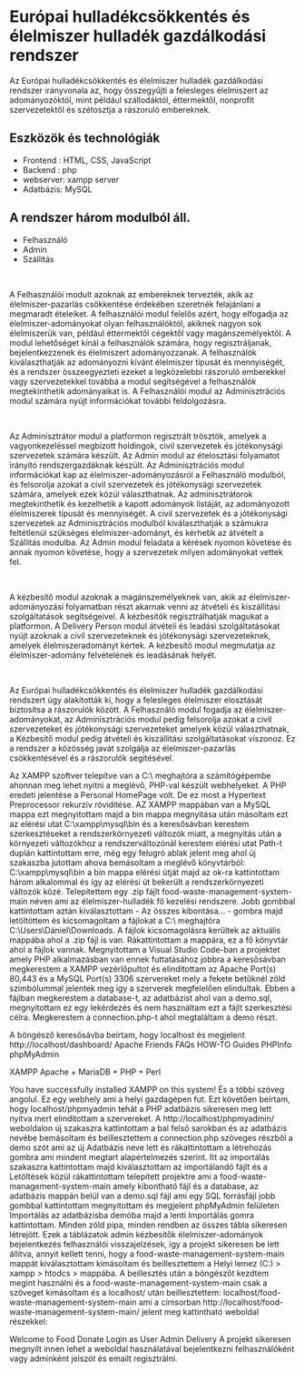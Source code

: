 # Európai hulladékcsökkentés és élelmiszer hulladék gazdálkodási rendszer
<!-- <img src="img/coverimage.jpeg"> -->
<p>  Az Európai hulladékcsökkentés és élelmiszer hulladék gazdálkodási rendszer irányvonala az, hogy összegyűjti a felesleges élelmiszert az adományozóktól, mint például szállodáktól, éttermektől, nonprofit szervezetektől és szétosztja a rászoruló embereknek. </p>
<h2>Eszközök és technológiák</h2> 
<ul>
 <li>Frontend : HTML, CSS,  JavaScript</li>
 <li>Backend  : php</li>
 <li>webserver: xampp server</li>
 <li>Adatbázis: MySQL </li>
</ul>

 <h2>A rendszer három modulból áll. </h2>
    <ul><li>Felhasználó</li>
    <li>Admin</li>
    <li>Szállítás</li></ul>
   <br>
    <p>A Felhasználói modult azoknak az embereknek tervezték, akik az élelmiszer-pazarlás csökkentése érdekében szeretnék felajánlani a  megmaradt ételeiket. A felhasználói modul felelős azért, hogy elfogadja az élelmiszer-adományokat olyan felhasználóktól, akiknek nagyon sok élelmiszerük van, például éttermektől cégektől vagy magánszemélyektől. A modul lehetőséget kínál a felhasználók számára, hogy regisztráljanak, bejelentkezzenek és élelmiszert adományozzanak. A felhasználók kiválaszthatják az adományozni kívánt élelmiszer típusát és mennyiségét, és a rendszer összeegyezteti ezeket a legközelebbi rászoruló emberekkel vagy szervezetekkel továbbá a modul segítségével a felhasználók megtekinthetik adományaikat is. A Felhasználói modul az Adminisztrációs modul számára nyújt információkat további feldolgozásra.
   </p><br>
   <p>
      Az Adminisztrátor modul a platformon regisztrált trösztök, amelyek a vagyonkezeléssel megbízott holdingok, civil szervezetek és jótékonysági szervezetek számára készült. Az Admin modul az ételosztási folyamatot irányító rendszergazdáknak készült. Az Adminisztrációs modul információkat kap az élelmiszer-adományozásról a Felhasználó modulból, és felsorolja azokat a civil szervezetek és jótékonysági szervezetek számára, amelyek ezek közül választhatnak. Az adminisztrátorok megtekinthetik és kezelhetik a kapott adományok listáját, az adományozott élelmiszerek típusát és mennyiségét. A civil szervezetek és a jótékonysági szervezetek az Adminisztrációs modulból kiválaszthatják a számukra feltétlenül szükséges élelmiszer-adományt, és kérhetik az átvételt a Szállítás modulba. Az Admin modul feladata a kérések nyomon követése és annak nyomon követése, hogy a szervezetek milyen adományokat vettek fel.
   </p><br>
    <p>A kézbesítő modul azoknak a magánszemélyeknek van, akik az élelmiszer-adományozási folyamatban részt akarnak venni az átvételi és kiszállítási szolgáltatások segítségeivel. A kézbesítők regisztrálhatják magukat a platformon. A Delivery Person modul átvételi és leadási szolgáltatásokat nyújt azoknak a civil szervezeteknek és jótékonysági szervezeteknek, amelyek élelmiszeradományt kértek. A kézbesítő modul megmutatja az élelmiszer-adomány felvételének és leadásának helyét.
    </p><br>
    <p> Az Európai hulladékcsökkentés és élelmiszer hulladék gazdálkodási rendszert úgy alakították ki, hogy a felesleges élelmiszer elosztását biztosítsa  a rászorulók között. A Felhasználó modul fogadja az élelmiszer-adományokat, az Adminisztrációs modul pedig felsorolja azokat a civil szervezeteket és jótékonysági szervezeteket amelyek közül választhatnak, a Kézbesítő modul pedig átvételi és kiszállítási szolgáltatásokat viszonoz. Ez a rendszer a közösség javát szolgálja az élelmiszer-pazarlás csökkentésével és a rászorulók segítésével.
    </p>
 <p>
Az XAMPP szoftver telepítve van a C:\ meghajtóra a  számítógépembe ahonnan meg lehet nyitni a meglévő, PHP-val készült webhelyeket.
A PHP eredeti jelentése a Personal HomePage volt. De ez most a  Hypertext Preprocessor rekurzív rövidítése. AZ XAMPP mappában van a MySQL mappa ezt megnyitottam majd a bin mappa megnyitása után másoltam ezt az elérési utat C:\xampp\mysql\bin és a keresősávban kerestem szerkesztéseket a rendszerkörnyezeti változók miatt, a megnyitás után a környezeti változókhoz a rendszerváltozónál kerestem elérési utat Path-t duplán kattintottam erre, még egy felugró ablak jelent meg ahol új szakaszba jutottam ahova bemásoltam a meglévő könyvtárból: C:\xampp\mysql\bin 
a bin mappa elérési útját majd az ok-ra kattintottam három alkalommal és így az elérési út bekerült a rendszerkörnyezeti változók közé. 
Telepítettem egy .zip fájlt food-waste-management-system-main néven ami az élelmiszer-hulladék fő kezelési rendszere.
Jobb gombbal kattintottam aztán kiválasztottam - Az összes kibontása… - gombra majd letöltöttem és kicsomagoltam a fájlokat a C:\ meghajtóra C:\Users\Dániel\Downloads. A fájlok kicsomagolásra kerültek az aktuális mappába ahol a .zip fájl is van. Rákattintottam a mappára, ez a fő könyvtár ahol a fájlok vannak. Megnyitottam a Visual Studio Code-ban a projektet amely PHP alkalmazásban van ennek futtatásához jobbra a keresősávban megkerestem a XAMPP vezérlőpultot és elindítottam 
az Apache Port(s) 80,443
és a MySQL Port(s) 3306 szervereket mely a fekete betűknél zöld szimbólummal jelentek meg így a szerverek megfelelően elindultak. Ebben a fájlban megkerestem a database-t, az adatbázist ahol van a demo.sql, megnyitottam ez egy lekérdezés és nem használtam ezt a fájlt szerkesztési célra. Megkerestem a connection.php-t ahol megtaláltam a demo részt.

A böngésző keresősávba beírtam, hogy localhost és megjelent http://localhost/dashboard/
Apache Friends FAQs HOW-TO Guides PHPInfo phpMyAdmin

XAMPP Apache + MariaDB + PHP + Perl

You have successfully installed XAMPP on this system!
És a többi szöveg angolul.
Ez egy webhely ami a helyi gazdagépen fut. Ezt követően beírtam, hogy localhost/phpmyadmin tehát a PHP adatbázis sikeresen meg lett nyitva mert elindítottam a szervereket.
A http://localhost/phpmyadmin/ weboldalon új szakaszra kattintottam a bal felső sarokban és az adatbázis nevébe bemásoltam és beillesztettem a connection.php szöveges részből a demo szót ami az új Adatbázis neve lett és rákattintottam a létrehozás gombra ami mindent megtart alapértelmezés szerint. Itt az importálás szakaszra kattintottam majd kiválasztottam az importálandó fájlt és a Letöltések közül rákattintottam telepített projektre ami a food-waste-management-system-main amely kibontható fájl és a database, az adatbázis mappán belül van a demo.sql fájl ami egy SQL forrásfájl jobb gombbal kattintottam megnyitottam és megjelent phpMyAdmin felületen Importálás az adatbázisba demóba majd a lenti Importálás gomra kattintottam. Minden zöld pipa, minden rendben az összes tábla sikeresen létrejött.
Ezek a táblázatok admin kézbesítők élelmiszer-adományok bejelentkezés felhasználói visszajelzések, így a projekt sikeresen be lett állítva, annyit kellett tenni, hogy a food-waste-management-system-main mappát kiválasztottam kimásoltam és beillesztettem a Helyi lemez (C:) > xampp > htodcs > mappába. A beillesztés után a böngészőt kezdtem megint használni és a food-waste-management-system-main csak a szöveget kimásoltam és a localhost/ után beillesztettem:
localhost/food-waste-management-system-main ami a címsorban http://localhost/food-waste-management-system-main/ jelent meg kattintható weboldal részekkel:

Welcome to Food Donate
Login as
User
Admin
Delivery
A projekt sikeresen megnyílt innen lehet a weboldal használatával bejelentkezni felhasználóként vagy adminként jelszót és emailt regisztrálni.
    </p>
   



